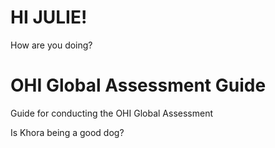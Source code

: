 # HI JULIE! 

How are you doing?


# OHI Global Assessment Guide
Guide for conducting the OHI Global Assessment

Is Khora being a good dog?

